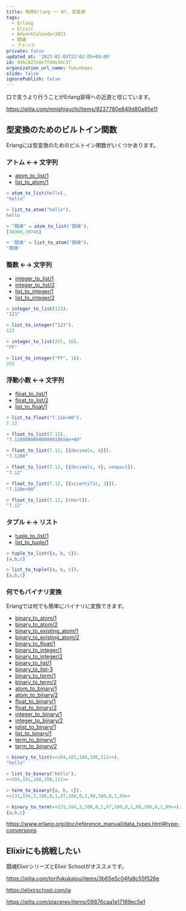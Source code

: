 ```yaml
---
title: 草莽Erlang ── 07. 型変換
tags:
  - Erlang
  - Elixir
  - AdventCalendar2023
  - 闘魂
  - アドハラ
private: false
updated_at: '2023-01-05T22:02:05+09:00'
id: 916c627c0e7fdde3dc37
organization_url_name: fukuokaex
slide: false
ignorePublish: false
---
```

口で言うより行うことがErlang習得への近道と信じています。

https://qiita.com/mnishiguchi/items/9237780e849d80a85e11

## 型変換のためのビルトイン関数

Erlangには型変換のためのビルトイン関数がいくつかあります。

### アトム ←→ 文字列

- [atom_to_list/1](https://www.erlang.org/doc/man/erlang.html#atom_to_list-1)
- [list_to_atom/1](https://www.erlang.org/doc/man/erlang.html#list_to_atom-1)

```erlang
> atom_to_list(hello).
"hello"

> list_to_atom("hello").
hello

> "闘魂" = atom_to_list('闘魂').
[38360,39746]

> '闘魂' = list_to_atom("闘魂").
'闘魂'
```

### 整数 ←→ 文字列

- [integer_to_list/1](https://www.erlang.org/doc/man/erlang.html#integer_to_list-1)
- [integer_to_list/2](https://www.erlang.org/doc/man/erlang.html#integer_to_list-2)
- [list_to_integer/1](https://www.erlang.org/doc/man/erlang.html#list_to_integer-1)
- [list_to_integer/2](https://www.erlang.org/doc/man/erlang.html#list_to_integer-2)

```erlang
> integer_to_list(123).
"123"

> list_to_integer("123").
123

> integer_to_list(255, 16).
"FF"

> list_to_integer("FF", 16).
255
```

### 浮動小数 ←→ 文字列

- [float_to_list/1](https://www.erlang.org/doc/man/erlang.html#float_to_list-1)
- [float_to_list/2](https://www.erlang.org/doc/man/erlang.html#float_to_list-2)
- [list_to_float/1](https://www.erlang.org/doc/man/erlang.html#list_to_float-1)

```erlang
> list_to_float("7.12e+00").
7.12

> float_to_list(7.12).
"7.12000000000000010658e+00"

> float_to_list(7.12, [{decimals, 4}]).
"7.1200"

> float_to_list(7.12, [{decimals, 4}, compact]).
"7.12"

> float_to_list(7.12, [{scientific, 3}]).
"7.120e+00"

> float_to_list(7.12, [short]).
"7.12"
```

### タプル ←→ リスト

- [tuple_to_list/1](https://www.erlang.org/doc/man/erlang.html#tuple_to_list-1)
- [list_to_tuple/1](https://www.erlang.org/doc/man/erlang.html#list_to_tuple-1)

```erlang
> tuple_to_list({a, b, c}).
[a,b,c]

> list_to_tuple([a, b, c]).
{a,b,c}
```

### 何でもバイナリ変換

Erlangでは何でも簡単にバイナリに変換できます。

- [binary_to_atom/1](https://www.erlang.org/doc/man/erlang.html#binary_to_atom-1) 
- [binary_to_atom/2](https://www.erlang.org/doc/man/erlang.html#binary_to_atom-2) 
- [binary_to_existing_atom/1](https://www.erlang.org/doc/man/erlang.html#binary_to_existing_atom-1) 
- [binary_to_existing_atom/2](https://www.erlang.org/doc/man/erlang.html#binary_to_existing_atom-2) 
- [binary_to_float/1](https://www.erlang.org/doc/man/erlang.html#binary_to_float-1)
- [binary_to_integer/1](https://www.erlang.org/doc/man/erlang.html#binary_to_integer-1) 
- [binary_to_integer/2](https://www.erlang.org/doc/man/erlang.html#binary_to_integer-2) 
- [binary_to_list/1](https://www.erlang.org/doc/man/erlang.html#binary_to_list-1) 
- [binary_to_list-3](https://www.erlang.org/doc/man/erlang.html#binary_to_list-3) 
- [binary_to_term/1](https://www.erlang.org/doc/man/erlang.html#binary_to_term-1) 
- [binary_to_term/2](https://www.erlang.org/doc/man/erlang.html#binary_to_term-2)
- [atom_to_binary/1](https://www.erlang.org/doc/man/erlang.html#atom_to_binary-1) 
- [atom_to_binary/2](https://www.erlang.org/doc/man/erlang.html#atom_to_binary-2) 
- [float_to_binary/1](https://www.erlang.org/doc/man/erlang.html#float_to_binary-1) 
- [float_to_binary/2](https://www.erlang.org/doc/man/erlang.html#float_to_binary-2) 
- [integer_to_binary/1](https://www.erlang.org/doc/man/erlang.html#integer_to_binary-1) 
- [integer_to_binary/2](https://www.erlang.org/doc/man/erlang.html#integer_to_binary-2) 
- [iolist_to_binary/1](https://www.erlang.org/doc/man/erlang.html#iolist_to_binary-1) 
- [list_to_binary/1](https://www.erlang.org/doc/man/erlang.html#list_to_binary-1) 
- [term_to_binary/1](https://www.erlang.org/doc/man/erlang.html#term_to_binary-1) 
- [term_to_binary/2](https://www.erlang.org/doc/man/erlang.html#term_to_binary-2)

```erlang
> binary_to_list(<<104,101,108,108,111>>).
"hello"

> list_to_binary("hello").
<<104,101,108,108,111>>

> term_to_binary({a, b, c}).
<<131,104,3,100,0,1,97,100,0,1,98,100,0,1,99>>

> binary_to_term(<<131,104,3,100,0,1,97,100,0,1,98,100,0,1,99>>).
{a,b,c}
```

https://www.erlang.org/doc/reference_manual/data_types.html#type-conversions

## Elixirにも挑戦したい

闘魂ElixirシリーズとElixir Schoolがオススメです。

https://qiita.com/torifukukaiou/items/3b65e5c04fa8c55f526e

https://elixirschool.com/ja

https://qiita.com/piacerex/items/09876caa1e17169ec5e1
